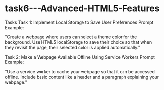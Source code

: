 # task6---Advanced-HTML5-Features
Tasks
Task 1: Implement Local Storage to Save User Preferences
Prompt Example:

"Create a webpage where users can select a theme color for the background. Use HTML5 localStorage to save their choice so that when they revisit the page, their selected color is applied automatically."

Task 2: Make a Webpage Available Offline Using Service Workers
Prompt Example:

"Use a service worker to cache your webpage so that it can be accessed offline. Include basic content like a header and a paragraph explaining your webpage."
